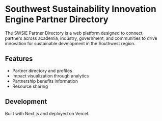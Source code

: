 # Southwest Sustainability Innovation Engine Partner Directory

The SWSIE Partner Directory is a web platform designed to connect partners across academia, industry, government, and communities to drive innovation for sustainable development in the Southwest region.

## Features

- Partner directory and profiles
- Impact visualization through analytics
- Partnership benefits information
- Resource sharing

## Development

Built with Next.js and deployed on Vercel.